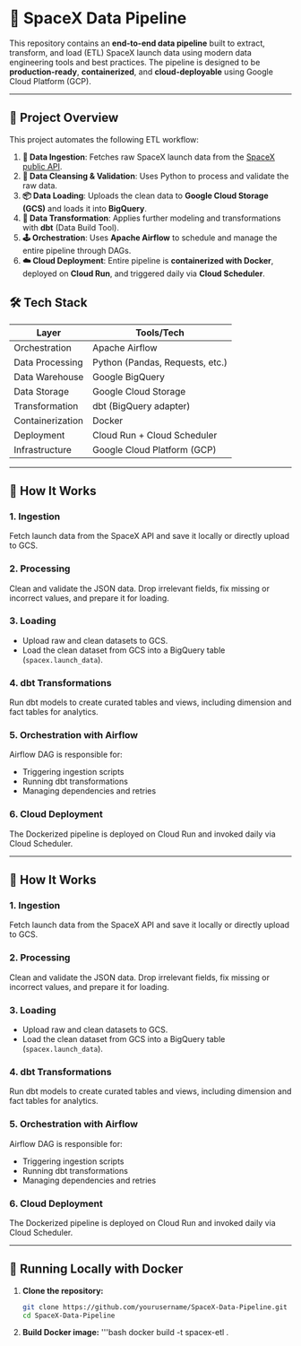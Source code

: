 # 🚀 SpaceX Data Pipeline

This repository contains an **end-to-end data pipeline** built to extract, transform, and load (ETL) SpaceX launch data using modern data engineering tools and best practices. The pipeline is designed to be **production-ready**, **containerized**, and **cloud-deployable** using Google Cloud Platform (GCP).

---

## 📌 Project Overview

This project automates the following ETL workflow:

1. **🔄 Data Ingestion**: Fetches raw SpaceX launch data from the [SpaceX public API](https://api.spacexdata.com/v4/launches).
2. **🧹 Data Cleansing & Validation**: Uses Python to process and validate the raw data.
3. **📦 Data Loading**: Uploads the clean data to **Google Cloud Storage (GCS)** and loads it into **BigQuery**.
4. **🔁 Data Transformation**: Applies further modeling and transformations with **dbt** (Data Build Tool).
5. **🕹️ Orchestration**: Uses **Apache Airflow** to schedule and manage the entire pipeline through DAGs.
6. **☁️ Cloud Deployment**: Entire pipeline is **containerized with Docker**, deployed on **Cloud Run**, and triggered daily via **Cloud Scheduler**.


## 🛠️ Tech Stack

| Layer                | Tools/Tech                            |
|---------------------|----------------------------------------|
| Orchestration       | Apache Airflow                         |
| Data Processing     | Python (Pandas, Requests, etc.)        |
| Data Warehouse      | Google BigQuery                        |
| Data Storage        | Google Cloud Storage                   |
| Transformation      | dbt (BigQuery adapter)                 |
| Containerization    | Docker                                 |
| Deployment          | Cloud Run + Cloud Scheduler            |
| Infrastructure      | Google Cloud Platform (GCP)            |

---

## 🚀 How It Works

### 1. Ingestion
Fetch launch data from the SpaceX API and save it locally or directly upload to GCS.

### 2. Processing
Clean and validate the JSON data. Drop irrelevant fields, fix missing or incorrect values, and prepare it for loading.

### 3. Loading
- Upload raw and clean datasets to GCS.
- Load the clean dataset from GCS into a BigQuery table (`spacex.launch_data`).

### 4. dbt Transformations
Run dbt models to create curated tables and views, including dimension and fact tables for analytics.

### 5. Orchestration with Airflow
Airflow DAG is responsible for:
- Triggering ingestion scripts
- Running dbt transformations
- Managing dependencies and retries

### 6. Cloud Deployment
The Dockerized pipeline is deployed on Cloud Run and invoked daily via Cloud Scheduler.

---

## 🚀 How It Works

### 1. Ingestion
Fetch launch data from the SpaceX API and save it locally or directly upload to GCS.

### 2. Processing
Clean and validate the JSON data. Drop irrelevant fields, fix missing or incorrect values, and prepare it for loading.

### 3. Loading
- Upload raw and clean datasets to GCS.
- Load the clean dataset from GCS into a BigQuery table (`spacex.launch_data`).

### 4. dbt Transformations
Run dbt models to create curated tables and views, including dimension and fact tables for analytics.

### 5. Orchestration with Airflow
Airflow DAG is responsible for:
- Triggering ingestion scripts
- Running dbt transformations
- Managing dependencies and retries

### 6. Cloud Deployment
The Dockerized pipeline is deployed on Cloud Run and invoked daily via Cloud Scheduler.

---

## 🐳 Running Locally with Docker

1. **Clone the repository:**
   ```bash
   git clone https://github.com/yourusername/SpaceX-Data-Pipeline.git
   cd SpaceX-Data-Pipeline

2. **Build Docker image:**
   '''bash
   docker build -t spacex-etl .

   

